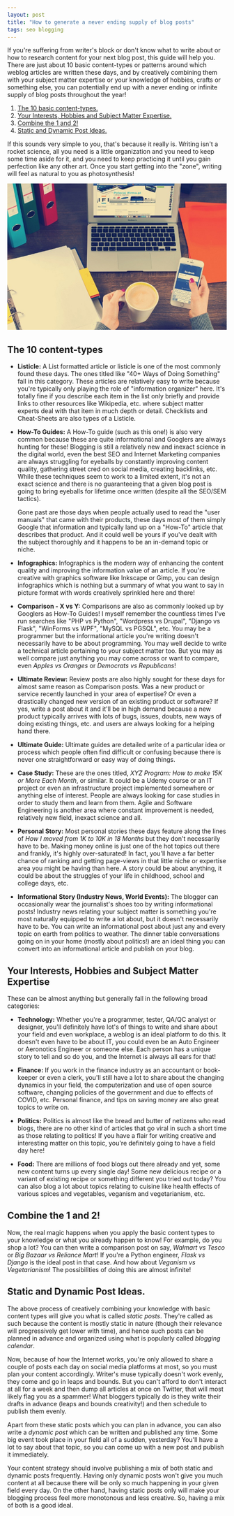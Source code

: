 ```yaml
---
layout: post
title: "How to generate a never ending supply of blog posts"
tags: seo blogging
---
```


If you're suffering from writer's block or don't know what to write about or how to research content for your next blog post, this guide will help you. There are just about 10 basic content-types or patterns around which weblog articles are written these days, and by creatively combining them with your subject matter expertise or your knowledge of hobbies, crafts or something else, you can potentially end up with a never ending or infinite supply of blog posts throughout the year!

1. [The 10 basic content-types.](#contentTypes)
2. [Your Interests, Hobbies and Subject Matter Expertise.](#interestsAndHobbies)
3. [Combine the 1 and 2!](#combOneAndTwo)
4. [Static and Dynamic Post Ideas.](#staticAndDynamicPostIdeas)

If this sounds very simple to you, that's because it really is. Writing isn't a rocket science, all you need is a little organization and you need to keep some time aside for it, and you need to keep practicing it until you gain perfection like any other art. Once you start getting into the "zone", writing will feel as natural to you as photosynthesis!

![laptop coffee](/uploads/laptop-coffee-mobile.jpeg)
<!--img alt="python code" src="/uploads/laptop-coffee-mobile.jpeg" class="right-aligned" -->

<a name='contentTypes'></a>
## The 10 content-types
	
- **Listicle:** A List formatted article or listicle is one of the most commonly found these days. The ones titled like "40+ Ways of Doing Something" fall in this category. These articles are relatively easy to write because you're typically only playing the role of "information organizer" here. It's totally fine if you describe each item in the list only briefly and provide links to other resources like Wikipedia, etc. where subject matter experts deal with that item in much depth or detail. Checklists and Cheat-Sheets are also types of a Listicle.

- **How-To Guides:** A How-To guide (such as this one!) is also very common because these are quite informational and Googlers are always hunting for these! Blogging is still a relatively new and inexact science in the digital world, even the best SEO and Internet Marketing companies are always struggling for eyeballs by constantly improving content quality, gathering street cred on social media, creating backlinks, etc. While these techniques seem to work to a limited extent, it's not an exact science and there is no guaranteeing that a given blog post is going to bring eyeballs for lifetime once written (despite all the SEO/SEM tactics).

	Gone past are those days when people actually used to read the "user manuals" that came with their products, these days most of them simply Google that information and typically land up on a "How-To" article that describes that product. And it could well be yours if you've dealt with the subject thoroughly and it happens to be an in-demand topic or niche.

- **Infographics:** Infographics is the modern way of enhancing the content quality and improving the information value of an article. If you're creative with graphics software like Inkscape or Gimp, you can design infographics which is nothing but a summary of what you want to say in picture format with words creatively sprinkled here and there!

- **Comparison - X vs Y:** Comparisons are also as commonly looked up by Googlers as How-To Guides! I myself remember the countless times I've run searches like "PHP vs Python", "Wordpress vs Drupal", "Django vs Flask", "WinForms vs WPF", "MySQL vs PGSQL", etc. You may be a programmer but the informational article you're writing doesn't necessarily have to be about programming. You may well decide to write a technical article pertaining to your subject matter too. But you may as well compare just anything you may come across or want to compare, even *Apples vs Oranges* or *Democrats vs Republicans*!

- **Ultimate Review:** Review posts are also highly sought for these days for almost same reason as Comparison posts. Was a new product or service recently launched in your area of expertise? Or even a drastically changed new version of an existing product or software? If yes, write a post about it and it'll be in high demand because a new product typically arrives with lots of bugs, issues, doubts, new ways of doing existing things, etc. and users are always looking for a helping hand there.

- **Ultimate Guide:** Ultimate guides are detailed write of a particular idea or process which people often find difficult or confusing because there is never one straightforward or easy way of doing things.

- **Case Study:** These are the ones titled, *XYZ Program: How to make 15K or More Each Month*, or similar. It could be a Udemy course or an IT project or even an infrastructure project implemented somewhere or anything else of interest. People are always looking for case studies in order to study them and learn from them. Agile and Software Engineering is another area where constant improvement is needed, relatively new field, inexact science and all.

- **Personal Story:** Most personal stories these days feature along the lines of *How I moved from 1K to 10K in 18 Months* but they don't necessarily have to be. Making money online is just  one of the hot topics out there and frankly, it's highly over-saturated! In fact, you'll have a far better chance of ranking and getting page-views in that little niche or expertise area you might be having than here. A story could be about anything, it could be about the struggles of your life in childhood, school and college days, etc.

- **Informational Story (Industry News, World Events):** The blogger can occasionally wear the journalist's shoes too by writing informational posts! Industry news relating your subject matter is something you're most naturally equipped to write a lot about, but it doesn't necessarily have to be. You can write an informational post about just any and every topic on earth from politics to weather. The dinner table conversations going on in your home (mostly about politics!) are an ideal thing you can convert into an informational article and publish on your blog.

<a name='interestsAndHobbies'></a>
## Your Interests, Hobbies and Subject Matter Expertise

These can be almost anything but generally fall in the following broad categories:

- **Technology:** Whether you're a programmer, tester, QA/QC analyst or designer, you'll definitely have lot's of things to write and share about your field and even workplace, a weblog is an ideal platform to do this. It doesn't even have to be about IT, you could even be an Auto Engineer or Aeronotics Engineer or someone else. Each person has a unique story to tell and so do you, and the Internet is always all ears for that!

- **Finance:** If you work in the finance industry as an accountant or book-keeper or even a clerk, you'll still have a lot to share about the changing dynamics in your field, the computerization and use of open source software, changing policies of the government and due to effects of COVID, etc. Personal finance, and tips on saving money are also great topics to write on.

- **Politics:** Politics is almost like the bread and butter of netizens who read blogs, there are no other kind of articles that go viral in such a short time as those relating to politics! If you have a flair for writing creative and interesting matter on this topic, you're definitely going to have a field day here!

- **Food:** There are millions of food blogs out there already and yet, some new content turns up every single day! Some new delicious recipe or a variant of existing recipe or something different you tried out today? You can also blog a lot about topics relating to cuisine like health effects of various spices and vegetables, veganism and vegetarianism, etc.

<a name="combOneAndTwo"></a>
## Combine the 1 and 2!

Now, the real magic happens when you apply the basic content types to your knowledge or what you already happen to know! For example, do you shop a lot? You can then write a comparison post on say, *Walmart vs Tesco* or *Big Bazaar vs Reliance Mart*! If you're a Python engineer, *Flask vs Django* is the ideal post in that case. And how about *Veganism vs Vegetarianism*! The possibilities of doing this are almost infinite!

<a name="staticAndDynamicPostIdeas"></a>
## Static and Dynamic Post Ideas.

The above process of creatively combining your knowledge with basic content types will give you what is called *static posts*. They're called as such because the content is mostly static in nature (though their relevance will progressively get lower with time), and hence such posts can be planned in advance and organized using what is popularly called *blogging calendar*.

Now, because of how the Internet works, you're only allowed to share a couple of posts each day on social media platforms at most, so you must plan your content accordingly. Writer's muse typically doesn't work evenly, they come and go in leaps and bounds. But you can't afford to don't interact at all for a week and then dump all articles at once on Twitter, that will most likely flag you as a spammer! What bloggers typically do is they write their drafts in advance (leaps and bounds creativity!) and then schedule to publish them evenly.

Apart from these static posts which you can plan in advance, you can also write a *dynamic post* which can be written and published any time. Some big event took place in your field all of a sudden, yesterday? You'll have a lot to say about that topic, so you can come up with a new post and publish it immediately.

Your content strategy should involve publishing a mix of both static and dynamic posts frequently. Having only dynamic posts won't give you much content at all because there will be only so much happening in your given field every day. On the other hand, having static posts only will make your blogging process feel more monotonous and less creative. So, having a mix of both is a good ideal.